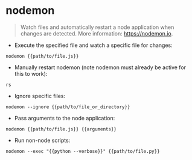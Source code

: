 # nodemon

> Watch files and automatically restart a node application when changes are detected.
> More information: <https://nodemon.io>.

- Execute the specified file and watch a specific file for changes:

`nodemon {{path/to/file.js}}`

- Manually restart nodemon (note nodemon must already be active for this to work):

`rs`

- Ignore specific files:

`nodemon --ignore {{path/to/file_or_directory}}`

- Pass arguments to the node application:

`nodemon {{path/to/file.js}} {{arguments}}`

- Run non-node scripts:

`nodemon --exec "{{python --verbose}}" {{path/to/file.py}}`
